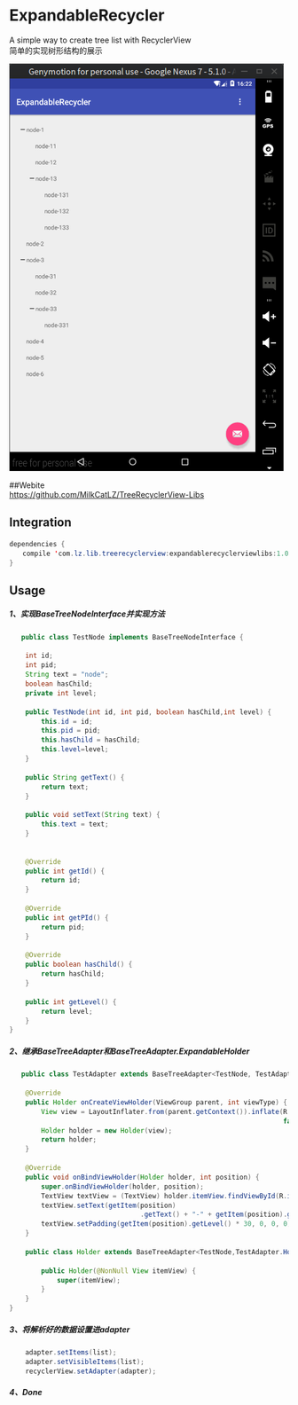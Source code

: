 # ExpandableRecycler 
A simple way to create tree list with RecyclerView  
简单的实现树形结构的展示

![image](https://github.com/MilkCatLZ/TreeRecyclerView-Libs/blob/master/screenshot/DeepinScreenshot20160125162229.png)  

##Webite  
    https://github.com/MilkCatLZ/TreeRecyclerView-Libs

## Integration

```java
dependencies {
　　compile 'com.lz.lib.treerecyclerview:expandablerecyclerviewlibs:1.0.2' 
}
```

## Usage
##### 1、实现BaseTreeNodeInterface并实现方法
```java
   public class TestNode implements BaseTreeNodeInterface {

    int id;
    int pid;
    String text = "node";
    boolean hasChild;
    private int level;

    public TestNode(int id, int pid, boolean hasChild,int level) {
        this.id = id;
        this.pid = pid;
        this.hasChild = hasChild;
        this.level=level;
    }

    public String getText() {
        return text;
    }

    public void setText(String text) {
        this.text = text;
    }


    @Override
    public int getId() {
        return id;
    }

    @Override
    public int getPId() {
        return pid;
    }

    @Override
    public boolean hasChild() {
        return hasChild;
    }

    public int getLevel() {
        return level;
    }
}
```
##### 2、继承BaseTreeAdapter和BaseTreeAdapter.ExpandableHolder

```java
   public class TestAdapter extends BaseTreeAdapter<TestNode, TestAdapter.Holder> {

    @Override
    public Holder onCreateViewHolder(ViewGroup parent, int viewType) {
        View view = LayoutInflater.from(parent.getContext()).inflate(R.layout.item_child, null,
                                                                     false);
        Holder holder = new Holder(view);
        return holder;
    }

    @Override
    public void onBindViewHolder(Holder holder, int position) {
        super.onBindViewHolder(holder, position);
        TextView textView = (TextView) holder.itemView.findViewById(R.id.txt_view);
        textView.setText(getItem(position)
                                 .getText() + "-" + getItem(position).getId());
        textView.setPadding(getItem(position).getLevel() * 30, 0, 0, 0);
    }

    public class Holder extends BaseTreeAdapter<TestNode,TestAdapter.Holder>.ExpandableHolder {

        public Holder(@NonNull View itemView) {
            super(itemView);
        }
    }
}
```
##### 3、将解析好的数据设置进adapter
```java
	adapter.setItems(list);
	adapter.setVisibleItems(list);
	recyclerView.setAdapter(adapter);
```
##### 4、Done

